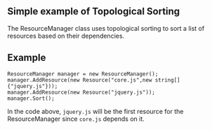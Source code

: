 ## Simple example of Topological Sorting

The ResourceManager class uses topological sorting to sort a list of resources based on their dependencies.

## Example

```
ResourceManager manager = new ResourceManager();
manager.AddResource(new Resource("core.js",new string[] {"jquery.js"}));
manager.AddResource(new Resource("jquery.js"));
manager.Sort();
```

In the code above, `jquery.js` will be the first resource for the ResourceManager since `core.js` depends on it.